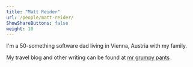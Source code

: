 ```yaml
---
title: "Matt Reider"
url: /people/matt-reider/
ShowShareButtons: false
weight: 10
---
```


I'm a 50-something software dad living in Vienna, Austria with my family.

My travel blog and other writing can be found at [mr grumpy pants](https://mrgrumpypants.live)

